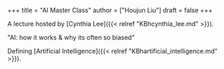 +++
title = "AI Master Class"
author = ["Houjun Liu"]
draft = false
+++

A lecture hosted by [Cynthia Lee]({{< relref "KBhcynthia_lee.md" >}}).

"AI: how it works &amp; why its often so biased"

Defining [Artificial Intelligence]({{< relref "KBhartificial_intelligence.md" >}}).
